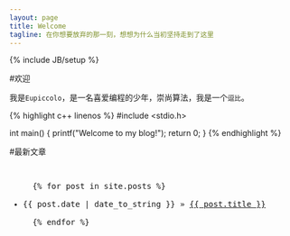 ```yaml
---
layout: page
title: Welcome 
tagline: 在你想要放弃的那一刻，想想为什么当初坚持走到了这里
---
```

{% include JB/setup %}

#欢迎

我是`Eupiccolo`，是一名喜爱编程的少年，崇尚算法，我是一个`逗比`。

{% highlight c++ linenos %}
#include <stdio.h>

int main() {
	printf("Welcome to my blog!");
	return 0;
}
{% endhighlight %}


#最新文章
<pre>
<ul class="posts">
  {% for post in site.posts %}
    <li><span>{{ post.date | date_to_string }}</span> &raquo; <a href="{{ BASE_PATH }}{{ post.url }}">{{ post.title }}</a></li>
  {% endfor %}
</ul>
</pre>

